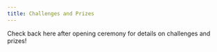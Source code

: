 ```yaml
---
title: Challenges and Prizes
---
```


Check back here after opening ceremony for details on challenges and prizes!